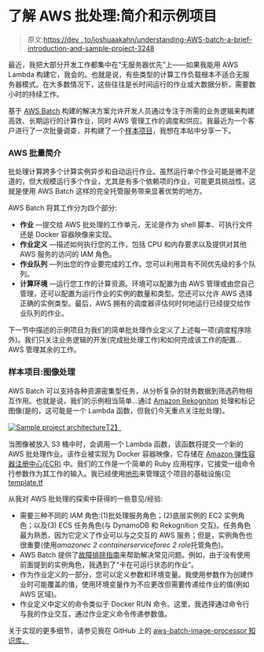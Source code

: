 # 了解 AWS 批处理:简介和示例项目

> 原文:[https://dev . to/joshuaakahn/understanding-AWS-batch-a-brief-introduction-and-sample-project-3248](https://dev.to/joshuaakahn/understanding-aws-batch-a-brief-introduction-and-sample-project-3248)

最近，我把大部分开发工作都集中在“无服务器优先”上——如果我能用 AWS Lambda 构建它，我会的。也就是说，有些类型的计算工作负载根本不适合无服务器模式。在大多数情况下，这些往往是长时间运行的作业或大数据分析，需要数小时的持续工作。

基于 [AWS Batch](https://aws.amazon.com/batch/) 构建的解决方案允许开发人员通过专注于所需的业务逻辑来构建高效、长期运行的计算作业，同时 AWS 管理工作的调度和供应。我最近为一个客户进行了一次批量调查，并构建了一个[样本项目](https://github.com/jkahn117/aws-batch-image-processor)，我想在本帖中分享一下。

### AWS 批量简介

批处理计算跨多个计算实例异步和自动运行作业。虽然运行单个作业可能是微不足道的，但大规模运行多个作业，尤其是有多个依赖项的作业，可能更具挑战性。这就是使用 AWS Batch 这样的完全托管服务带来显著优势的地方。

AWS Batch 将其工作分为四个部分:

*   **作业** —提交给 AWS 批处理的工作单元，无论是作为 shell 脚本、可执行文件还是 Docker 容器映像来实现。
*   **作业定义** —描述如何执行您的工作，包括 CPU 和内存要求以及提供对其他 AWS 服务的访问的 IAM 角色。
*   **作业队列** —列出您的作业要完成的工作。您可以利用具有不同优先级的多个队列。
*   **计算环境** —运行您工作的计算资源。环境可以配置为由 AWS 管理或由您自己管理，还可以配置为运行作业的实例的数量和类型。您还可以允许 AWS 选择正确的实例类型。最后，AWS 拥有的调度器评估何时何地运行已经提交给作业队列的作业。

下一节中描述的示例项目为我们的简单批处理作业定义了上述每一项(调度程序除外)。我们只关注业务逻辑的开发(完成批处理工作)和如何完成该工作的配置…AWS 管理其余的工作。

### 样本项目:图像处理

AWS Batch 可以支持各种资源密集型任务，从分析复杂的财务数据到筛选药物相互作用。也就是说，我们的示例相当简单…通过 [Amazon Rekogniton](https://aws.amazon.com/rekognition/) 处理和标记图像(是的，这可能是一个 Lambda 函数，但我们今天重点关注批处理)。

[![Sample project architecture](../Images/6a9f5a11b779118d951921505f075673.png)T2】](https://res.cloudinary.com/practicaldev/image/fetch/s--OKql385P--/c_limit%2Cf_auto%2Cfl_progressive%2Cq_auto%2Cw_880/http://blog.iamjkahn.com/assets/images/1%2AkmsdH3HOpadg9ek3S25Qew.png)

当图像被放入 S3 桶中时，会调用一个 Lambda 函数，该函数将提交一个新的 AWS 批处理作业。该作业被实现为 Docker 容器映像，它存储在 [Amazon 弹性容器注册中心(ECR)](https://aws.amazon.com/ecr/) 中。我们的工作是一个简单的 Ruby 应用程序，它接受一组命令行参数作为其工作的输入。我已经使用[地形](https://www.terraform.io/)来管理这个项目的基础设施(见 [template.tf](https://github.com/jkahn117/aws-batch-image-processor/blob/master/template.tf)

从我对 AWS 批处理的探索中获得的一些意见/经验:

*   需要三种不同的 IAM 角色:(1)批处理服务角色；(2)底层实例的 EC2 实例角色；以及(3) ECS 任务角色(与 DynamoDB 和 Rekognition 交互)。任务角色最为熟悉，因为它定义了作业可以与之交互的 AWS 服务；但是，实例角色也很重要(使用*amazonec 2 containerserviceforec 2 role*托管角色)。
*   AWS Batch 提供了[故障排除指南](https://docs.aws.amazon.com/batch/latest/userguide/troubleshooting.html)来帮助解决常见问题。例如，由于没有使用前面提到的实例角色，我遇到了“卡在可运行状态的作业”。
*   作为作业定义的一部分，您可以定义参数和环境变量。我使用参数作为创建作业时可能覆盖的值，使用环境变量作为不应更改但需要传递给作业的值(例如 AWS 区域)。
*   作业定义中定义的命令类似于 Docker RUN 命令。这里，我选择通过命令行与我的作业交互，通过作业定义命令传递参数值。

关于实现的更多细节，请参见我在 GitHub 上的 [aws-batch-image-processor 知识库。](https://github.com/jkahn117/aws-batch-image-processor)